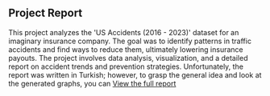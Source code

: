 ## Project Report

This project analyzes the 'US Accidents (2016 - 2023)' dataset for an imaginary insurance company. The goal was to identify patterns in traffic accidents and find ways to reduce them, ultimately lowering insurance payouts. The project involves data analysis, visualization, and a detailed report on accident trends and prevention strategies. Unfortunately, the report was written in Turkish; however, to grasp the general idea and look at the generated graphs, you can [View the full report](https://cevabveremedi.github.io/US-Accidents/report.html)
